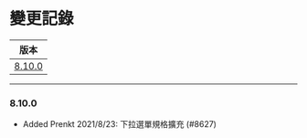 變更記錄
===
| 版本 |
| :---: |
| [8.10.0](#v8_10_0) |

***

### <a id='v8_10_0'></a>8.10.0
* Added Prenkt 2021/8/23: 下拉選單規格擴充 (#8627)


 
<!-- 圖片 -->


<!-- 超連結 -->
